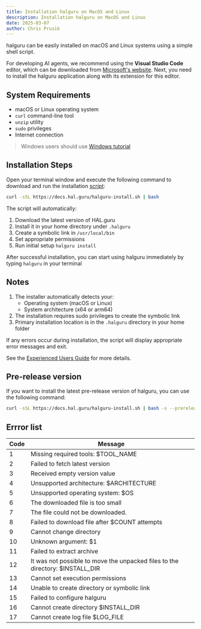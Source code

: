 ```yaml
---
title: Installation halguru on MacOS and Linux
description: Installation halguru on MacOS and Linux
date: 2025-03-07
author: Chris Prusik
---
```


halguru can be easily installed on macOS and Linux systems using a simple shell script.

For developing AI agents, we recommend using the **Visual Studio Code** editor, which can be downloaded from [Microsoft's website](https://code.visualstudio.com/download).
Next, you need to install the halguru application along with its extension for this editor.

## System Requirements

- macOS or Linux operating system
- `curl` command-line tool
- `unzip` utility
- `sudo` privileges
- Internet connection

> Windows users should use [Windows tutorial](windows.md)

## Installation Steps

Open your terminal window and execute the following command to download and run 
the installation [script](https://docs.hal.guru/halguru-install.sh):

```bash
curl -sSL https://docs.hal.guru/halguru-install.sh | bash
```
 
The script will automatically:

1. Download the latest version of HAL.guru
2. Install it in your home directory under `.halguru`
3. Create a symbolic link in `/usr/local/bin`
4. Set appropriate permissions
5. Run initial setup `halguru install`

After successful installation, you can start using halguru immediately by typing `halguru` in your terminal

## Notes

1. The installer automatically detects your:
   * Operating system (macOS or Linux)
   * System architecture (x64 or arm64)
2. The installation requires sudo privileges to create the symbolic link
3. Primary installation location is in the `.halguru` directory in your home folder

If any errors occur during installation, the script will display appropriate error messages and exit.

See the [Experienced Users Guide](experiences-users.md) for more details.

## Pre-release version

If you want to install the latest pre-release version of halguru, you can use the following command:

```bash
curl -sSL https://docs.hal.guru/halguru-install.sh | bash -s --prerelease
```

## Errror list

| Code | Message                                                                       |
|------|-------------------------------------------------------------------------------|
| 1    | Missing required tools: $TOOL_NAME                                            |
| 2    | Failed to fetch latest version                                                |
| 3    | Received empty version value                                                  |
| 4    | Unsupported architecture: $ARCHITECTURE                                       |
| 5    | Unsupported operating system: $OS                                             |
| 6    | The downloaded file is too small                                              |
| 7    | The file could not be downloaded.                                             |
| 8    | Failed to download file after $COUNT attempts                                 |
| 9    | Cannot change directory                                                       |
| 10   | Unknown argument: $1                                                          |
| 11   | Failed to extract archive                                                     |
| 12   | It was not possible to move the unpacked files to the directory: $INSTALL_DIR |
| 13   | Cannot set execution permissions                                              |
| 14   | Unable to create directory or symbolic link                                   |
| 15   | Failed to configure halguru                                                   |
| 16   | Cannot create directory $INSTALL_DIR                                          |
| 17   | Cannot create log file $LOG_FILE                                              |
